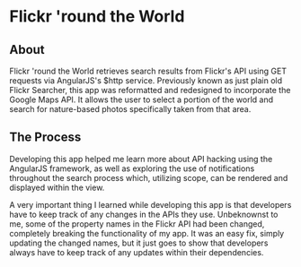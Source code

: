 # Flickr 'round the World

## About

Flickr 'round the World retrieves search results from Flickr's API using GET requests via AngularJS's $http service. Previously known as just plain old Flickr Searcher, this app was reformatted and redesigned to incorporate the Google Maps API. It allows the user to select a portion of the world and search for nature-based photos specifically taken from that area.

## The Process

Developing this app helped me learn more about API hacking using the AngularJS framework, as well as exploring the use of notifications throughout the search process which, utilizing scope, can be rendered and displayed within the view.

A very important thing I learned while developing this app is that developers have to keep track of any changes in the APIs they use. Unbeknownst to me, some of the property names in the Flickr API had been changed, completely breaking the functionality of my app. It was an easy fix, simply updating the changed names, but it just goes to show that developers always have to keep track of any updates within their dependencies.

